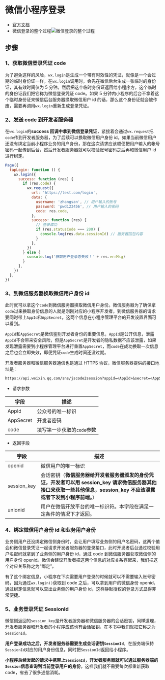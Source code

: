 # 微信小程序登录

- [官方文档](https://developers.weixin.qq.com/ebook?action=get_post_info&token=935589521&volumn=1&lang=zh_CN&book=miniprogram&docid=000cc48f96c5989b0086ddc7e56c0a)
- 微信登录的整个过程![微信登录的整个过程](../../images/WX/weixindenglushouquan.png)

## 步骤

### 1、获取微信登录凭证 code

为了避免这样的风险，`wx.login`是生成一个带有时效性的凭证，就像是一个会过期的临时身份证一样，在`wx.login`调用时，会先在微信后台生成一张临时的身份证，其有效时间仅为 5 分钟。然后把这个临时身份证返回给小程序方，这个临时的身份证我们把它称为微信登录凭证 code。如果 5 分钟内小程序的后台不拿着这个临时身份证来微信后台服务器换取微信用户 id 的话，那么这个身份证就会被作废，需要再调用`wx.login`重新生成登录凭证。

### 2、发送 code 到开发者服务器

在`wx.login`的**success 回调中拿到微信登录凭证**，紧接着会通过`wx.request`把`code`传到开发者服务器，为了后续可以换取微信用户身份 id。如果当前微信用户还没有绑定当前小程序业务的用户身份，那在这次请求应该顺便把用户输入的帐号密码一起传到后台，然后开发者服务器就可以校验账号密码之后再和微信用户 id 进行绑定。

```js
Page({
  tapLogin: function () {
    wx.login({
      success: function (res) {
        if (res.code) {
          wx.request({
            url: 'https://test.com/login',
            data: {
              username: 'zhangsan', // 用户输入的账号
              password: 'pwd123456', // 用户输入的密码
              code: res.code,
            },
            success: function (res) {
              // 登录成功
              if (res.statusCode === 200) {
                console.log(res.data.sessionId) // 服务器回包内容
              }
            },
          })
        } else {
          console.log('获取用户登录态失败！' + res.errMsg)
        }
      },
    })
  },
})
```

### 3、到微信服务器换取微信用户身份 id

此时就可以拿这个`code`到微信服务器换取微信用户身份。微信服务器为了确保拿`code`过来换取身份信息的人就是刚刚对应的小程序开发者，到微信服务器的请求要同时带上`AppId`和`AppSecret`，这两个信息在小程序管理平台的开发设置界面可以看到。

`AppId`和`AppSecret`是微信鉴别开发者身份的重要信息，`AppId`是公开信息，泄露`AppId`不会带来安全风险，但是`AppSecret`是开发者的隐私数据不应该泄露，如果发现泄露需要到小程序管理平台进行重置`AppSecret`，而`code`在成功换取一次信息之后也会立即失效，即便凭证`code`生成时间还没过期。

开发者服务器和微信服务器通信也是通过 HTTPS 协议，微信服务器提供的接口地址是：

```txt
https://api.weixin.qq.com/sns/jscode2session?appid=<AppId>&secret=<AppSecret>&js_code=<code>&grant_type=authorization_code
```

- 请求参数

| 字段      | 描述                       |
| --------- | -------------------------- |
| AppId     | 公众号的唯一标识           |
| AppSecret | 开发者密码                 |
| code      | 填写第一步获取的`code`参数 |

- 返回字段

| 字段        | 描述                                                                                                                                                                    |
| ----------- | ----------------------------------------------------------------------------------------------------------------------------------------------------------------------- |
| openid      | 微信用户的唯一标识                                                                                                                                                      |
| session_key | 会话密钥（**微信服务器给开发者服务器颁发的身份凭证，开发者可以用 session_key 请求微信服务器其他接口来获取一些其他信息，session_key 不应该泄露或者下发到小程序前端。**） |
| unionid     | 用户在微信开放平台的唯一标识符。本字段在满足一定条件的情况下才返回。                                                                                                    |

### 4、绑定微信用户身份 id 和业务用户身份

业务侧用户还没绑定微信侧身份时，会让用户填写业务侧的用户名密码，这两个值会和微信登录凭证一起请求开发者服务器的登录接口，此时开发者后台通过校验用户名密码就拿到了业务侧的用户身份 id，通过 code 到微信服务器获取微信侧的用户身份 openid。微信会建议开发者把这两个信息的对应关系存起来，我们把这个对应关系称之为“绑定”。

有了这个绑定信息，小程序在下次需要用户登录的时候就可以不需要输入账号密码，因为通过`wx.login()`获取到 code 之后，可以拿到用户的微信身份 openid，通过绑定信息就可以查出业务侧的用户身份 id，这样静默授权的登录方式显得非常便捷。

### 5、业务登录凭证 SessionId

微信侧返回的`session_key`是开发者服务器和微信服务器的会话密钥，同样道理，开发者服务器和开发者的小程序应该也有会话密钥，在本书中我们就把它称之为`SessionId`。

**用户登录成功之后，开发者服务器需要生成会话密钥`SessionId`**，在服务端保持`SessionId`对应的用户身份信息，同时把`SessionId`返回给小程序。

**小程序后续发起的请求中携带上`SessionId`，开发者服务器就可以通过服务器端的`Session`信息查询到当前登录用户的身份**，这样我们就不需要每次都重新获取 code，省去了很多通信消耗。
